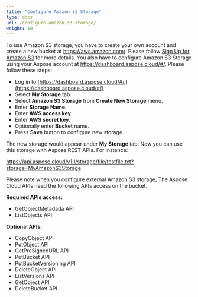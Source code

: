 ```yaml
---
title: "Configure Amazon S3 Storage"
type: docs
url: /configure-amazon-s3-storage/
weight: 10
---
```


To use Amazon S3 storage, you have to create your own account and create a new bucket at <https://aws.amazon.com/>. Please follow [Sign Up for Amazon S3](https://docs.aws.amazon.com/AmazonS3/latest/gsg/SigningUpforS3.html) for more details. You also have to configure Amazon S3 Storage using your Aspose account at <https://dashboard.aspose.cloud/#/>. Please follow these steps:

- Log in to [https://dashboard.aspose.cloud/#/.](https://dashboard.aspose.cloud/#/)
- Select **My Storage** tab.
- Select **Amazon S3 Storage** from **Create New Storage** menu.
- Enter **Storage Name**.
- Enter **AWS access key**.
- Enter **AWS secret key**.
- Optionally enter **Bucket** name.
- Press **Save** button to configure new storage.

The new storage would appear under **My Storage** tab. Now you can use this storage with Aspose REST APIs. For instance:

https://api.aspose.cloud/v1.1/storage/file/testfile.txt?storage=MyAmazonS3Storage

Please note when you configure external Amazon S3 storage, The Aspose Cloud APIs need the following APIs access on the bucket.  

**Required APIs access:** 

- GetObjectMetadada API
- ListObjects API 

**Optional APIs:**

- CopyObject API
- PutObject API
- GetPreSignedURL API
- PutBucket API
- PutBucketVersioning API
- DeleteObject API
- ListVersions API
- GetObject API
- DeleteBucket API

